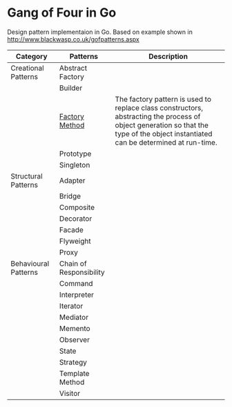 # Gang of Four in Go
Design pattern implementaion in Go.
Based on example shown in http://www.blackwasp.co.uk/gofpatterns.aspx


| Category             | Patterns                | Description |
|----------------------|-------------------------|-------------|
| Creational Patterns  | Abstract Factory       |             |
|                      | Builder                 |             |
|                      | [Factory Method](creational/factorymethod)          | The factory pattern is used to replace class constructors, abstracting the process of object generation so that the type of the object instantiated can be determined at run-time.            |
|                      | Prototype               |             |
|                      | Singleton               |             |
| Structural Patterns  | Adapter                 |             |
|                      | Bridge                  |             |
|                      | Composite               |             |
|                      | Decorator               |             |
|                      | Facade                  |             |
|                      | Flyweight               |             |
|                      | Proxy                   |             |
| Behavioural Patterns | Chain of Responsibility |             |
|                      | Command                 |             |
|                      | Interpreter             |             |
|                      | Iterator                |             |
|                      | Mediator                |             |
|                      | Memento                 |             |
|                      | Observer                |             |
|                      | State                   |             |
|                      | Strategy                |             |
|                      | Template Method         |             |
|                      | Visitor                 |             |
